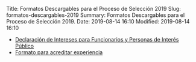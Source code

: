 Title: Formatos Descargables para el Proceso de Selección 2019
Slug: formatos-descargables-2019
Summary: Formatos Descargables para el Proceso de Selección 2019.
Date: 2019-08-14 16:10
Modified: 2019-08-14 16:10


* [Declaración de Intereses para Funcionarios y Personas de Interés Público](/formato-unico/declaracion-de-intereses-funcionarios-y-personas-de-interes-publico.xlsx)
* [Formato para acreditar experiencia](/formato-unico/formato-para-acreditar-experiencia.docx)
